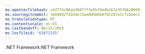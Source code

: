```yaml
---
ms.openlocfilehash: c4d774c06ae304ffffe5bf9a4b267e3576620099
ms.sourcegitcommit: 1bb00d2f4343e73ae8d58668f02297a3cf10a4c1
ms.translationtype: HT
ms.contentlocale: es-ES
ms.lasthandoff: 06/15/2019
ms.locfileid: "63871325"
---
```

<span data-ttu-id="e9496-101">.NET Framework</span><span class="sxs-lookup"><span data-stu-id="e9496-101">.NET Framework</span></span>